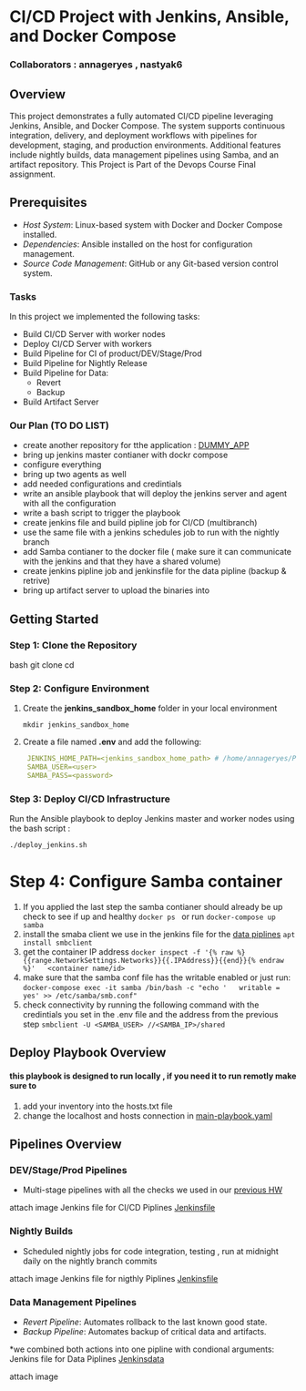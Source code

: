 # CI/CD Project with Jenkins, Ansible, and Docker Compose


### Collaborators : annageryes , nastyak6

## Overview
This project demonstrates a fully automated CI/CD pipeline leveraging Jenkins, Ansible, and Docker Compose. The system supports continuous integration, delivery, and deployment workflows with pipelines for development, staging, and production environments. Additional features include nightly builds, data management pipelines using Samba, and an artifact repository.
This Project is Part of the Devops Course Final assignment.


## Prerequisites
- *Host System*: Linux-based system with Docker and Docker Compose installed.
- *Dependencies*: Ansible installed on the host for configuration management.
- *Source Code Management*: GitHub or any Git-based version control system.

### Tasks
In this project we implemented the following tasks:
- Build CI/CD Server with worker nodes
- Deploy CI/CD Server with workers
- Build Pipeline for CI of product/DEV/Stage/Prod
- Build Pipeline for Nightly Release
- Build Pipeline for Data:
  - Revert
  - Backup
- Build Artifact Server

### Our Plan (TO DO LIST)
- create another repository for tthe application : [DUMMY_APP](https://github.com/nastyak6/dummy_func/)
- bring up jenkins master contianer with dockr compose
- configure everything 
- bring up two agents as well
- add needed configurations and credintials
- write an ansible playbook that will deploy the jenkins server and agent with all the configuration
- write a bash script to trigger the playbook
- create jenkins file and build pipline job for CI/CD (multibranch)
- use the same file with a jenkins schedules job to run with the nightly branch
- add Samba contianer to the docker file ( make sure it can communicate with the jenkins and that they have a shared volume)
- create jenkins pipline job and jenkinsfile for the data pipline (backup & retrive) 
- bring up artifact server to upload the binaries into 




## Getting Started
### Step 1: Clone the Repository
bash
git clone <repository-url>
cd <repository-folder>


### Step 2: Configure Environment

1. Create the **jenkins_sandbox_home** folder in your local environment

   ```
   mkdir jenkins_sandbox_home
   ```
2. Create a file named **.env** and add the following:

   ```yml
    JENKINS_HOME_PATH=<jenkins_sandbox_home_path> # /home/annageryes/Projects/Final_Project_Devops/jenkins_sandbox_home
    SAMBA_USER=<user>
    SAMBA_PASS=<password>
   ```

### Step 3: Deploy CI/CD Infrastructure
Run the Ansible playbook to deploy Jenkins master and worker nodes using the bash script :
```bash
./deploy_jenkins.sh
```


# Step 4: Configure Samba container

1. If you applied the last step the samba contianer should already be up
    check to see if up and healthy ```docker ps ```  or run ```docker-compose up samba```
2. install the smaba client we use in the jenkins file for the [data piplines](https://github.com/nastyak6/dummy_func/blob/main/Jenkinsdata)
    ```apt install smbclient```
3. get the container IP address
    ```docker inspect -f '{% raw %}{{range.NetworkSettings.Networks}}{{.IPAddress}}{{end}}{% endraw %}'   <container name/id>```
4. make sure that the samba conf file has the writable enabled or just run:
    ```docker-compose exec -it samba /bin/bash -c "echo '   writable = yes' >> /etc/samba/smb.conf"```
4. check connectivity by running the following command with the credintials you set in the .env file and the address from the previous step
    ``` smbclient -U <SAMBA_USER> //<SAMBA_IP>/shared ```



## Deploy Playbook Overview

#### this playbook is designed to run locally , if you need it to run remotly make sure to 
1. add your inventory into the hosts.txt file
2. change the localhost and hosts connection in [main-playbook.yaml](https://github.com/annageryes/Final_Project_Devops/blob/main/main-playbook.yml)


## Pipelines Overview
### DEV/Stage/Prod Pipelines
- Multi-stage pipelines with all the checks we used in our [previous HW](https://github.com/annageryes/pipeline_task)

attach image
 Jenkins file for CI/CD Piplines [Jenkinsfile](https://github.com/nastyak6/dummy_func/blob/main/Jenkinsfile)

### Nightly Builds
- Scheduled nightly jobs for code integration, testing , run at midnight daily on the nightly branch commits

attach image
 Jenkins file for nigthly Piplines [Jenkinsfile](https://github.com/nastyak6/dummy_func/blob/main/Jenkinsfile)

### Data Management Pipelines

- *Revert Pipeline*: Automates rollback to the last known good state.
- *Backup Pipeline*: Automates backup of critical data and artifacts.

 *we combined both actions into one pipline with condional arguments:
 Jenkins file for Data Piplines [Jenkinsdata](https://github.com/nastyak6/dummy_func/blob/main/Jenkinsdata)


attach image


